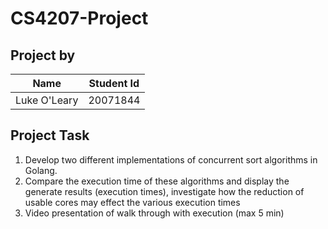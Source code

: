 # CS4207-Project

## Project by

| Name         | Student Id |
| ------------ | ---------- |
| Luke O'Leary | 20071844   |

## Project Task

1. Develop two different implementations of concurrent sort algorithms in Golang.
2. Compare the execution time of these algorithms and display the generate results (execution times), investigate how the reduction of usable cores may effect the various execution times
3. Video presentation of walk through with execution (max 5 min)
